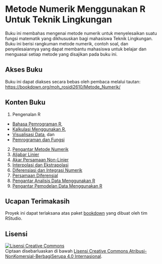 # Metode Numerik Menggunakan R Untuk Teknik Lingkungan

Buku ini membahas mengenai metode numerik untuk menyelesaikan suatu fungsi matematik yang dikhususkan bagi mahasiswa Teknik Lingkungan. Buku ini berisi rangkuman metode numerik, contoh soal, dan penyelesaiannya yang dapat membantu mahasiswa untuk belajar dan menguasai setiap metode yang disajikan pada buku ini.

## Akses Buku

Buku ini dapat diakses secara bebas oleh pembaca melalui tautan: <https://bookdown.org/moh_rosidi2610/Metode_Numerik/>

## Konten Buku

1. Pengenalan R 

  * [Bahasa Pemrograman R](https://bookdown.org/moh_rosidi2610/Metode_Numerik/intro.html), 
  * [Kalkulasi Menggunakan R](https://bookdown.org/moh_rosidi2610/Metode_Numerik/calculation.html), 
  * [Visualisasi Data](https://bookdown.org/moh_rosidi2610/Metode_Numerik/dataviz.html), dan 
  * [Pemrograman dan Fungsi](https://bookdown.org/moh_rosidi2610/Metode_Numerik/programmingandfunction.html)

2. [Pengantar Metode Numerik](https://bookdown.org/moh_rosidi2610/Metode_Numerik/numericmethod.html)
3. [Aljabar Linier](https://bookdown.org/moh_rosidi2610/Metode_Numerik/linearaljabar.html)
4. [Akar Persamaan Non-Linier](https://bookdown.org/moh_rosidi2610/Metode_Numerik/rootfinding.html)
5. [Interpolasi dan Ekstrapolasi](https://bookdown.org/moh_rosidi2610/Metode_Numerik/interpolation.html)
6. [Diferensiasi dan Integrasi Numerik](https://bookdown.org/moh_rosidi2610/Metode_Numerik/diffinteg.html)
7. [Persamaan Diferensial](https://bookdown.org/moh_rosidi2610/Metode_Numerik/diffeq.html)
8. [Pengantar Analisis Data Menggunakan R](https://bookdown.org/moh_rosidi2610/Metode_Numerik/dataanalysis.html)
9. [Pengantar Pemodelan Data Menggunakan R](https://bookdown.org/moh_rosidi2610/Metode_Numerik/datamod.html)

## Ucapan Terimakasih

Proyek ini dapat terlaksana atas paket [bookdown](https://bookdown.org/) yang dibuat oleh tim RStudio.

## Lisensi

<a rel="license" href="http://creativecommons.org/licenses/by-nc-sa/4.0/"><img alt="Lisensi Creative Commons" style="border-width:0" src="https://i.creativecommons.org/l/by-nc-sa/4.0/80x15.png" /></a><br />Ciptaan disebarluaskan di bawah <a rel="license" href="http://creativecommons.org/licenses/by-nc-sa/4.0/">Lisensi Creative Commons Atribusi-NonKomersial-BerbagiSerupa 4.0 Internasional</a>.
